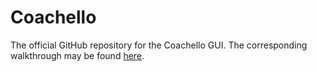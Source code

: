 # Coachello
The official GitHub repository for the Coachello GUI. The corresponding walkthrough may be found [here](https://github.com/VMarkos/coachello/blob/main/guide/coachello_guide.pdf).
